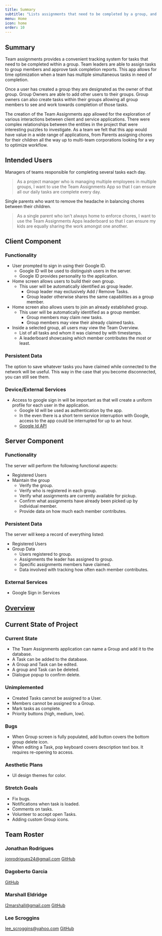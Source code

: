 ```yaml
---
title: Summary
subtitle: "Lists assignments that need to be completed by a group, and allows members to claim them"
menu: Home
icon: home
order: 10
---
```


## Summary

Team assignments provides a convenient tracking system for tasks that need to be completed within a group. Team leaders are able to assign tasks to group members and approve task completion reports. This app allows for time optimization when a team has multiple simultaneous tasks in need of completion.

Once a user has created a group they are designated as the owner of that group. Group Owners are able to add other users to their groups. Group owners can also create tasks within their groups allowing all group members to see and work towards completion of those tasks.

The creation of the Team Assignments app allowed for the exploration of various interactions between client and service applications. There were complex relationships between the entities in the project that were interesting puzzles to investigate. As a team we felt that this app would have value in a wide range of applications, from Parents assigning chores for their children all the way up to multi-team corporations looking for a wy to optimize workflow.

## Intended Users
 Managers of teams responsible for completing several tasks each day.
> As a project manager who is managing multiple employees in multiple groups, I want to use the Team Assignments App so that I can ensure all our daily tasks are complete every day.

 Single parents who want to remove the headache in balancing chores between their children. 
> As a single parent who isn't always home to enforce chores, I want to use the Team Assignments Apps leaderboard so that I can ensure my kids are equally sharing the work amongst one another.

## Client Component

### Functionality


* User prompted to sign in using their Google ID.
  * Google ID will be used to distinguish users in the server. 
  * Google ID provides personality to the application. 
* Home screen allows users to build their own group. 
  * This user will be automatically identified as group leader. 
    * Group leader may exclusively Add / Remove Tasks.
    * Group leader otherwise shares the same capabilities as a group member. 
* Home screen also allows users to join an already established group. 
  * This user will be automatically identified as a group member. 
    * Group members may claim new tasks. 
    * Group members may view their already claimed tasks. 
* Inside a selected group, all users may view the Team Overview. 
  * List of all tasks and whom it was claimed by with timestamps. 
  * A leaderboard showcasing which member contributes the most or least.

### Persistent Data

The option to save whatever tasks you have claimed while connected to the network will be useful. This way in the case that you become disconnected, you can still see them. 
    
### Device/External Services

* Access to google sign in will be important as that will create a uniform profile for each user in the application.
  * Google Id will be used as authentication by the app.
  * In the even there is a short term service interruption with Google, access to the app could be interrupted for up to an hour.  
  * [Google Id API](https://developers.google.com/identity/sign-in/web/sign-in)
    
## Server Component

### Functionality

The server will perform the following functional aspects: 
* Registered Users
* Maintain the group
    * Verify the group. 
    * Verify who is registered in each group.
    * Verify what assignments are currently available for pickup. 
    * Confirm what assignments have already been picked up by individual member. 
    * Provide data on how much each member contributes.

### Persistent Data

The server will keep a record of everything listed:
* Registered Users
* Group Data
    * Users registered to group.
    * Assignments the leader has assigned to group.
    * Specific assignments members have claimed.
    * Data involved with tracking how often each member contributes.


### External Services
* Google Sign in Services

## [Overview](pdf/PDFOverview.pdf)


## Current State of Project

### Current State
* The Team Assignments application can name a Group and add it to the database.
* A Task can be added to the database.
* A Group and Task can be edited.
* A group and Task can be deleted.
* Dialogue popup to confirm delete.

### Unimplemented
* Created Tasks cannot be assigned to a User.
* Members cannot be assigned to a Group.
* Mark tasks as complete.
* Priority buttons (high, medium, low).

### Bugs
* When Group screen is fully populated, add button covers the bottom group delete icon.
* When editing a Task, pop keyboard covers description text box.  It requires re-opening to access.

### Aesthetic Plans
* UI design themes for color.

### Stretch Goals
* Fix bugs.
* Notifications when task is loaded.
* Comments on tasks.
* Volunteer to accept open Tasks.
* Adding custom Group icons.

## Team Roster

### Jonathan Rodrigues
jonrodrigues24@gmail.com
[GitHub](https://jonrodrigues24.github.io/)

### Dagoberto Garcia
[GitHub](https://github.com/wyldus)

### Marshall Eldridge
l2marshall@gmail.com
[GitHub](https://github.com/marshalleldridge)

### Lee Scroggins
lee_scroggins@yahoo.com
[GitHub](https://github.com/lee-scroggins) 